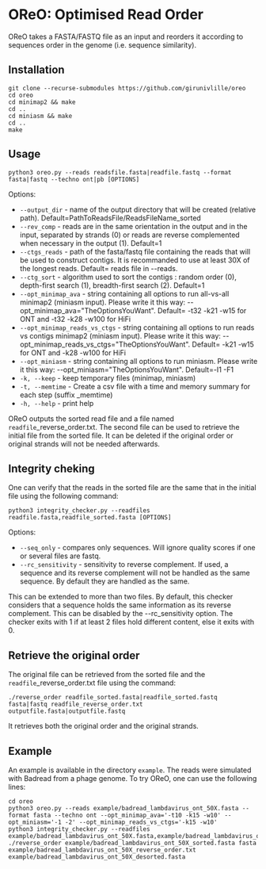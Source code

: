 # OReO: Optimised Read Order

OReO takes a FASTA/FASTQ file as an input and reorders it according to sequences order in the genome (i.e. sequence similarity).

## Installation 

```
git clone --recurse-submodules https://github.com/girunivlille/oreo
cd oreo
cd minimap2 && make
cd ..
cd miniasm && make
cd ..
make
```

## Usage

`python3 oreo.py --reads readsfile.fasta|readfile.fastq --format fasta|fastq --techno ont|pb [OPTIONS]`

Options:
* `--output_dir` - name of the output directory that will be created (relative path). Default=PathToReadsFile/ReadsFileName_sorted
* `--rev_comp` - reads are in the same orientation in the output and in the input, separated by strands (0) or reads are reverse complemented when necessary in the output (1). Default=1
* `--ctgs_reads` - path of the fasta/fastq file containing the reads that will be used to construct contigs. It is recommanded to use at least 30X of the longest reads. Default= reads file in --reads.
* `--ctg_sort` - algorithm used to sort the contigs : random order (0), depth-first search (1), breadth-first search (2). Default=1
* `--opt_minimap_ava` - string containing all options to run all-vs-all minimap2 (miniasm input). Please write it this way: --opt_minimap_ava="TheOptionsYouWant". Default= -t32 -k21 -w15 for ONT and -t32 -k28 -w100 for HiFi
* `--opt_minimap_reads_vs_ctgs` - string containing all options to run reads vs contigs minimap2 (miniasm input). Please write it this way: --opt_minimap_reads_vs_ctgs="TheOptionsYouWant". Default= -k21 -w15 for ONT and -k28 -w100 for HiFi
* `--opt_miniasm` - string containing all options to run miniasm. Please write it this way: --opt_miniasm="TheOptionsYouWant". Default=-I1 -F1
* `-k, --keep` - keep temporary files (minimap, miniasm)
* `-t, --memtime` - Create a csv file with a time and memory summary for each step (suffix _memtime)
* `-h, --help` - print help

OReO outputs the sorted read file and a file named `readfile`_reverse_order.txt. The second file can be used to retrieve the initial file from the sorted file.
It can be deleted if the original order or original strands will not be needed afterwards.

## Integrity cheking

One can verify that the reads in the sorted file are the same that in the initial file using the following command:

`python3 integrity_checker.py --readfiles readfile.fasta,readfile_sorted.fasta [OPTIONS]`

Options:
* `--seq_only` - compares only sequences. Will ignore quality scores if one or several files are fastq.
* `--rc_sensitivity` - sensitivity to reverse complement. If used, a sequence and its reverse complement will not be handled as the same sequence. By default they are handled as the same.

This can be extended to more than two files. By default, this checker considers that a sequence holds the same information as its reverse complement. This can be disabled by the --rc_sensitivity option.
The checker exits with 1 if at least 2 files hold different content, else it exits with 0.

## Retrieve the original order

The original file can be retrieved from the sorted file and the `readfile`_reverse_order.txt file using the command:

`./reverse_order readfile_sorted.fasta|readfile_sorted.fastq fasta|fastq readfile_reverse_order.txt outputfile.fasta|outputfile.fastq`

It retrieves both the original order and the original strands.

## Example

An example is available in the directory `example`. The reads were simulated with Badread from a phage genome.
To try OReO, one can use the following lines:

```
cd oreo
python3 oreo.py --reads example/badread_lambdavirus_ont_50X.fasta --format fasta --techno ont --opt_minimap_ava='-t10 -k15 -w10' --opt_miniasm='-1 -2' --opt_minimap_reads_vs_ctgs='-k15 -w10'
python3 integrity_checker.py --readfiles example/badread_lambdavirus_ont_50X.fasta,example/badread_lambdavirus_ont_50X_sorted.fasta
./reverse_order example/badread_lambdavirus_ont_50X_sorted.fasta fasta example/badread_lambdavirus_ont_50X_reverse_order.txt example/badread_lambdavirus_ont_50X_desorted.fasta
```

